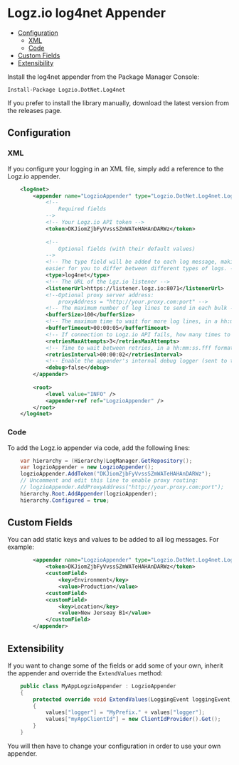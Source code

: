 # Logz.io log4net Appender

- [Configuration](#configuration)
	- [XML](#xml)
	- [Code](#code)
- [Custom Fields](#custom_fields)
- [Extensibility](#extensibility)


Install the log4net appender from the Package Manager Console:

    Install-Package Logzio.DotNet.Log4net

If you prefer to install the library manually, download the latest version from the releases page.

## Configuration
### XML
If you configure your logging in an XML file, simply add a reference to the Logz.io appender.

```xml
    <log4net>
    	<appender name="LogzioAppender" type="Logzio.DotNet.Log4net.LogzioAppender, Logzio.DotNet.Log4net">
    		<!-- 
				Required fields 
			-->
			<!-- Your Logz.io API token -->
			<token>DKJiomZjbFyVvssSZmWATeHAHAnDARWz</token>
			
			<!-- 
				Optional fields (with their default values) 
			-->
			<!-- The type field will be added to each log message, making it 
			easier for you to differ between different types of logs. -->
    		<type>log4net</type>
			<!-- The URL of the Lgz.io listener -->
    		<listenerUrl>https://listener.logz.io:8071</listenerUrl>
            <!--Optional proxy server address:
                proxyAddress = "http://your.proxy.com:port" -->
			<!-- The maximum number of log lines to send in each bulk -->
    		<bufferSize>100</bufferSize>
			<!-- The maximum time to wait for more log lines, in a hh:mm:ss.fff format -->
    		<bufferTimeout>00:00:05</bufferTimeout>
			<!-- If connection to Logz.io API fails, how many times to retry -->
    		<retriesMaxAttempts>3</retriesMaxAttempts>
    		<!-- Time to wait between retries, in a hh:mm:ss.fff format -->
			<retriesInterval>00:00:02</retriesInterval>
			<!-- Enable the appender's internal debug logger (sent to the console output and trace log) -->
			<debug>false</debug>
    	</appender>
    
    	<root>
    		<level value="INFO" />
    		<appender-ref ref="LogzioAppender" />
    	</root>
    </log4net>
```
### Code
To add the Logz.io appender via code, add the following lines:

```C#
	var hierarchy = (Hierarchy)LogManager.GetRepository();
	var logzioAppender = new LogzioAppender();
	logzioAppender.AddToken("DKJiomZjbFyVvssSZmWATeHAHAnDARWz");
    // Uncomment and edit this line to enable proxy routing: 
    // logzioAppender.AddProxyAddress("http://your.proxy.com:port");
	hierarchy.Root.AddAppender(logzioAppender);
	hierarchy.Configured = true;
```

## Custom Fields

You can add static keys and values to be added to all log messages. For example:

```XML
    	<appender name="LogzioAppender" type="Logzio.DotNet.Log4net.LogzioAppender, Logzio.DotNet.Log4net">
			<token>DKJiomZjbFyVvssSZmWATeHAHAnDARWz</token>
			<customField>
				<key>Environment</key>
				<value>Production</value>
			<customField>
			<customField>
				<key>Location</key>
				<value>New Jerseay B1</value>
			</customField>
    	</appender>
```

## Extensibility 

If you want to change some of the fields or add some of your own, inherit the appender and override the `ExtendValues` method:

```C#
	public class MyAppLogzioAppender : LogzioAppender
	{
		protected override void ExtendValues(LoggingEvent loggingEvent, Dictionary<string, string> values)
		{
			values["logger"] = "MyPrefix." + values["logger"];
			values["myAppClientId"] = new ClientIdProvider().Get();
		}
	}
```

You will then have to change your configuration in order to use your own appender.